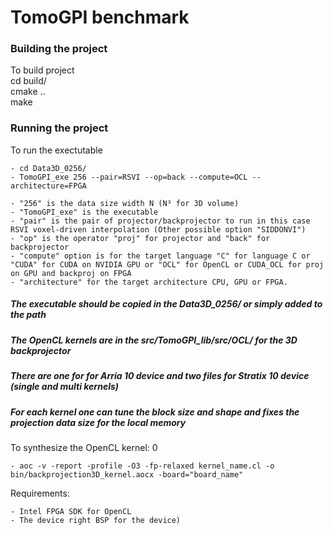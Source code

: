 # TomoGPI benchmark

###  Building the project  ####
To build project  
	cd build/  
	cmake ..  
	make  

### Running the project ####
To run the exectutable  

	- cd Data3D_0256/  
	- TomoGPI_exe 256 --pair=RSVI --op=back --compute=OCL --architecture=FPGA  
	
	- "256" is the data size width N (N³ for 3D volume)  
	- "TomoGPI_exe" is the executable  
	- "pair" is the pair of projector/backprojector to run in this case RSVI voxel-driven interpolation (Other possible option "SIDDONVI")  
	- "op" is the operator "proj" for projector and "back" for backprojector  
	- "compute" option is for the target language "C" for language C or "CUDA" for CUDA on NVIDIA GPU or "OCL" for OpenCL or CUDA_OCL for proj on GPU and backproj on FPGA  
	- "architecture" for the target architecture CPU, GPU or FPGA.  

##### The executable should be copied in the Data3D_0256/ or simply added to the path

##### The OpenCL kernels are in the src/TomoGPI_lib/src/OCL/ for the 3D backprojector
##### There are one for for Arria 10 device and two files for Stratix 10 device (single and multi kernels)



##### For each kernel one can tune the block size and shape and fixes the projection data size for the local memory 

To synthesize the OpenCL kernel:  0

	- aoc -v -report -profile -O3 -fp-relaxed kernel_name.cl -o bin/backprojection3D_kernel.aocx -board="board_name"  

Requirements:  

	- Intel FPGA SDK for OpenCL  
	- The device right BSP for the device)  

